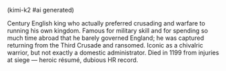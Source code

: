 (kimi-k2 #ai generated)

Century English king who actually preferred crusading and warfare to running his own kingdom. Famous for military skill and for spending so much time abroad that he barely governed England; he was captured returning from the Third Crusade and ransomed. Iconic as a chivalric warrior, but not exactly a domestic administrator. Died in 1199 from injuries at siege — heroic résumé, dubious HR record.
